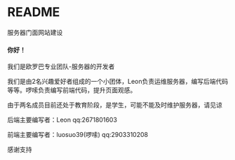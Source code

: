 # README

服务器门面网站建设
<div>
<h4>你好！</h4>
<p>我们是<stonge>欧罗巴专业团队-服务器</stonge>的开发者</p>
<p>我们是由2名兴趣爱好者组成的一个小团体，Leon负责运维服务器，编写后端代码等等。啰嗦负责编写前端代码，提升页面观感。</p>
<p>由于两名成员目前还处于教育阶段，是学生，可能不能及时维护服务器，请见谅</p>
<p>后端主要编写者：Leon qq:2671801603</p>
<p>前端主要编写者：luosuo39(啰嗦) qq:2903310208</p>
<p>感谢支持</p>
</div>

